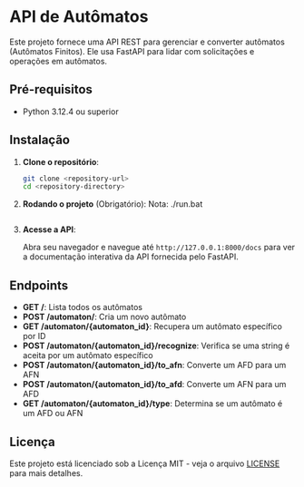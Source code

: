 # API de Autômatos

Este projeto fornece uma API REST para gerenciar e converter autômatos (Autômatos Finitos). Ele usa FastAPI para lidar com solicitações e operações em autômatos.
##
## Pré-requisitos

- Python 3.12.4 ou superior

## Instalação

1. **Clone o repositório**:

    ```sh
    git clone <repository-url>
    cd <repository-directory>
    ```

2. **Rodando o projeto** (Obrigatório):
    Nota: 
    ./run.bat
    ```
    
2. **Acesse a API**:

    Abra seu navegador e navegue até `http://127.0.0.1:8000/docs` para ver a documentação interativa da API fornecida pelo FastAPI.

## Endpoints

- **GET /**: Lista todos os autômatos
- **POST /automaton/**: Cria um novo autômato
- **GET /automaton/{automaton_id}**: Recupera um autômato específico por ID
- **POST /automaton/{automaton_id}/recognize**: Verifica se uma string é aceita por um autômato específico
- **POST /automaton/{automaton_id}/to_afn**: Converte um AFD para um AFN
- **POST /automaton/{automaton_id}/to_afd**: Converte um AFN para um AFD
- **GET /automaton/{automaton_id}/type**: Determina se um autômato é um AFD ou AFN

## Licença

Este projeto está licenciado sob a Licença MIT - veja o arquivo [LICENSE](LICENSE) para mais detalhes.
